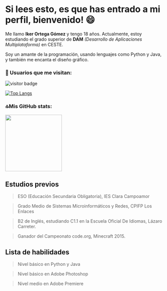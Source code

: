 # Si lees esto, es que has entrado a mi perfil, bienvenido! 😄

Me llamo **Iker Ortega Gómez** y tengo 18 años.
Actualmente, estoy estudiando el grado superior de **DAM** *(Desarrollo de Aplicaciones Multiplataforma)* en CESTE. 

Soy un amante de la programación, usando lenguajes como Python y Java, y también me encanta el diseño gráfico.

<h3> 👀 Usuarios que me visitan: </h3> 

![visitor badge](https://visitor-badge.glitch.me/badge?page_id=Gunter856.visitor-badge&left_text=Usuarios)


[![Top Langs](https://github-readme-stats.vercel.app/api/top-langs/?username=Gunter856&hide_progress=false)](https://github.com/anuraghazra/github-readme-stats)


<h3> 🔝Mis GitHub stats: </h3>
<img height="180em" src="https://github-readme-stats.vercel.app/api?username=Gunter856&show_icons=true&hide_border=true&&count_private=true&include_all_commits=true"/>

## Estudios previos

> ESO (Educación Secundaria Obligatoria), IES Clara Campoamor

> Grado Medio de Sistemas Microinformáticos y Redes, CPIFP Los Enlaces

> B2 de Inglés, estudiando C1.1 en la Escuela Oficial De Idiomas, Lázaro Carreter.

> Ganador del Campeonato code.org, Minecraft 2015.

## Lista de habilidades

> Nivel básico en Python y Java

> Nivel básico en Adobe Photoshop

> Nivel medio en Adobe Premiere





<!--
**Gunter856/Gunter856** is a ✨ _special_ ✨ repository because its `README.md` (this file) appears on your GitHub profile.

Here are some ideas to get you started:

- 🔭 I’m currently working on ...
- 🌱 I’m currently learning ...
- 👯 I’m looking to collaborate on ...
- 🤔 I’m looking for help with ...
- 💬 Ask me about ...
- 📫 How to reach me: ...
- 😄 Pronouns: ...
- ⚡ Fun fact: ...
-->

